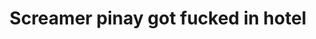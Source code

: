 ---
layout: post
title: Screamer pinay got fucked in hotel 
duration: '04:59'
view: 194
rate: 2
video: 'https://flashservice.xvideos.com/embedframe/4409165'
category: 
 - amateur
 - beautiful
 - pinay-interracial
 - pinay
 - rough
 - student
tags: 
 - fucked
 - hotel
 - pinay-sex
priority: 0.9
changefreq: daily
---